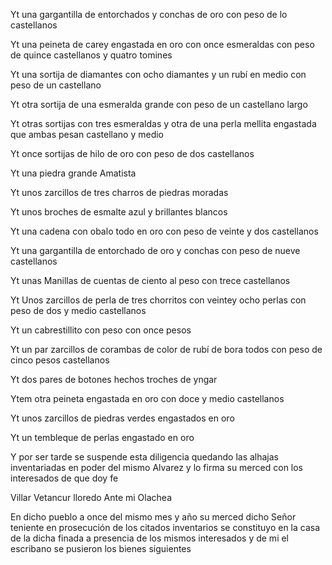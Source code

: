 Yt una gargantilla de entorchados y conchas de oro con peso de lo castellanos

Yt una peineta de carey engastada en oro con once esmeraldas con peso de quince castellanos y quatro tomines

Yt una sortija de diamantes con ocho diamantes y un rubí en medio con peso de un castellano

Yt otra sortija de una esmeralda grande con peso de un castellano largo

Yt otras sortijas con tres esmeraldas y otra de una perla mellita engastada que ambas pesan castellano y medio

Yt once sortijas de hilo de oro con peso de dos castellanos

Yt una piedra grande Amatista

Yt unos zarcillos de tres charros de piedras moradas

Yt unos broches de esmalte azul y brillantes blancos

Yt una cadena con obalo todo en oro con peso de veinte y dos castellanos

Yt una gargantilla de entorchado de oro y conchas con peso de nueve castellanos

Yt unas Manillas de cuentas de ciento al peso con trece castellanos

Yt Unos zarcillos de perla de tres chorritos con veintey ocho perlas con peso de dos y medio castellanos

Yt un cabrestillito con peso con once pesos

Yt un par zarcillos de corambas de color de rubí de bora todos con peso de cinco pesos castellanos

Yt dos pares de botones hechos troches de yngar

Ytem otra peineta engastada en oro con doce y medio castellanos

Yt unos zarcillos de piedras verdes engastados en oro

Yt un tembleque de perlas engastado en oro

Y por ser tarde se suspende esta diligencia quedando las alhajas inventariadas en poder del mismo Alvarez y lo firma su merced con los interesados de que doy fe

Villar Vetancur lloredo Ante mi Olachea

En dicho pueblo a once del mismo mes y año su merced dicho Señor teniente en prosecución de los citados inventarios se constituyo en la casa de la dicha finada a presencia de los mismos interesados y de mi el escribano se pusieron los bienes siguientes